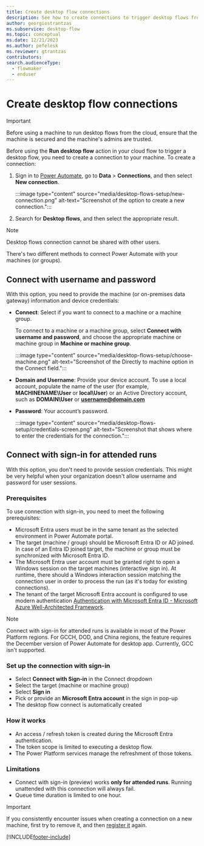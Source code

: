 ```yaml
---
title: Create desktop flow connections
description: See how to create connections to trigger desktop flows from cloud flows.
author: georgiostrantzas
ms.subservice: desktop-flow
ms.topic: conceptual
ms.date: 12/21/2023
ms.author: pefelesk
ms.reviewer: gtrantzas
contributors:
search.audienceType: 
  - flowmaker
  - enduser
---
```


# Create desktop flow connections

> [!IMPORTANT]
> Before using a machine to run desktop flows from the cloud, ensure that the machine is secured and the machine's admins are trusted.

Before using the **Run desktop flow** action in your cloud flow to trigger a desktop flow, you need to create a connection to your machine. To create a connection:

1. Sign in to [Power Automate](https://make.powerautomate.com), go to **Data** > **Connections**,  and then select **New connection**.

    :::image type="content" source="media/desktop-flows-setup/new-connection.png" alt-text="Screenshot of the option to create a new connection.":::

1. Search for **Desktop flows**, and then select the appropriate result.

> [!NOTE]
> Desktop flows connection cannot be shared with other users.

There's two different methods to connect Power Automate with your machines (or groups).

## Connect with username and password

With this option, you need to provide the machine (or on-premises data gateway) information and device credentials:

   - **Connect**: Select if you want to connect to a machine or a machine group.

      To connect to a machine or a machine group, select **Connect with username and password**, and choose the appropriate machine or machine group in  **Machine or machine group**.

      :::image type="content" source="media/desktop-flows-setup/choose-machine.png" alt-text="Screenshot of the Directly to machine option in the Connect field.":::

   - **Domain and Username**: Provide your device account. To use a local account, populate the name of the user (for example, **MACHINENAME\\User** or **local\\User**) or an Active Directory account, such as **DOMAIN\\User** or **username@domain.com**

   - **Password**: Your account’s password.

      :::image type="content" source="media/desktop-flows-setup/credentials-screen.png" alt-text="Screenshot that shows where to enter the credentials for the connection.":::
      
## Connect with sign-in for attended runs

With this option, you don't need to provide session credentials. This might be very helpful when your organization doesn't allow username and password for user sessions.

### Prerequisites

To use connection with sign-in, you need to meet the following prerequisites:

  - Microsoft Entra users must be in the same tenant as the selected environment in Power Automate portal.
  - The target (machine / group) should be Microsoft Entra ID or AD joined. In case of an Entra ID joined target, the machine or group must be synchronized with Microsoft Entra ID.
  - The Microsoft Entra user account must be granted right to open a Windows session on the target machines (interactive sign in). At runtime, there should a Windows interaction session matching the connection user in order to process the run (as it's today for existing connections).
  - The tenant of the target Microsoft Entra account is configured to use modern authentication [Authentication with Microsoft Entra ID - Microsoft Azure Well-Architected Framework](/azure/well-architected/).

> [!NOTE]
> Connect with sign-in for attended runs is available in most of the Power Platform regions.
> For GCCH, DOD, and China regions, the feature requires the December version of Power Automate for desktop app.
> Currently, GCC isn't supported.


### Set up the connection with sign-in

- Select **Connect with Sign-in** in the Connect dropdown
- Select the target (machine or machine group)
- Select **Sign in**
- Pick or provide an **Microsoft Entra account** in the sign in pop-up 
- The desktop flow connect is automatically created

### How it works
- An access / refresh token is created during the Microsoft Entra authentication.
- The token scope is limited to executing a desktop flow.
- The Power Platform services manage the refreshment of those tokens.

### Limitations
- Connect with sign-in (preview) works **only for attended runs**. Running unattended with this connection will always fail.
- Queue time duration is limited to one hour.


> [!IMPORTANT]
> If you consistently encounter issues when creating a connection on a new machine, first try to remove it, and then [register it](/power-automate/desktop-flows/manage-machines#register-a-new-machine) again.

[!INCLUDE[footer-include](../includes/footer-banner.md)]
